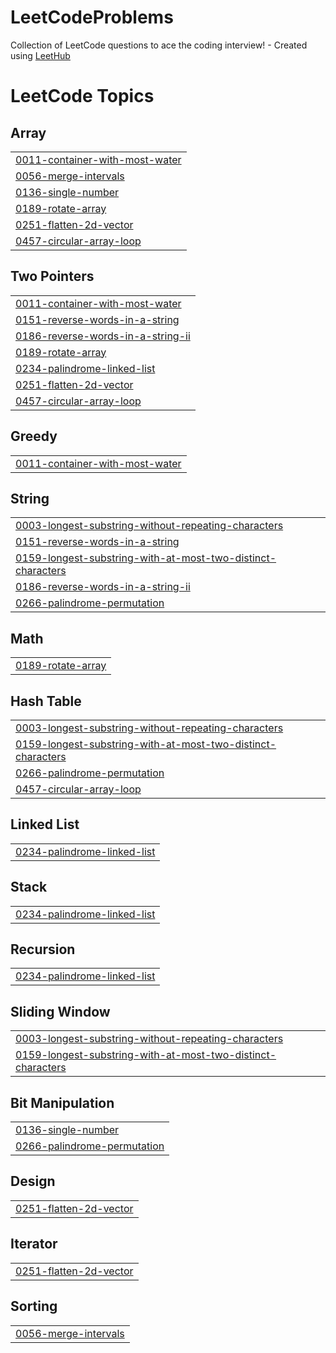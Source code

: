 # LeetCodeProblems
Collection of LeetCode questions to ace the coding interview! - Created using [LeetHub](https://github.com/QasimWani/LeetHub)

<!---LeetCode Topics Start-->
# LeetCode Topics
## Array
|  |
| ------- |
| [0011-container-with-most-water](https://github.com/genesisb17/LeetCodeProblems/tree/master/0011-container-with-most-water) |
| [0056-merge-intervals](https://github.com/genesisb17/LeetCodeProblems/tree/master/0056-merge-intervals) |
| [0136-single-number](https://github.com/genesisb17/LeetCodeProblems/tree/master/0136-single-number) |
| [0189-rotate-array](https://github.com/genesisb17/LeetCodeProblems/tree/master/0189-rotate-array) |
| [0251-flatten-2d-vector](https://github.com/genesisb17/LeetCodeProblems/tree/master/0251-flatten-2d-vector) |
| [0457-circular-array-loop](https://github.com/genesisb17/LeetCodeProblems/tree/master/0457-circular-array-loop) |
## Two Pointers
|  |
| ------- |
| [0011-container-with-most-water](https://github.com/genesisb17/LeetCodeProblems/tree/master/0011-container-with-most-water) |
| [0151-reverse-words-in-a-string](https://github.com/genesisb17/LeetCodeProblems/tree/master/0151-reverse-words-in-a-string) |
| [0186-reverse-words-in-a-string-ii](https://github.com/genesisb17/LeetCodeProblems/tree/master/0186-reverse-words-in-a-string-ii) |
| [0189-rotate-array](https://github.com/genesisb17/LeetCodeProblems/tree/master/0189-rotate-array) |
| [0234-palindrome-linked-list](https://github.com/genesisb17/LeetCodeProblems/tree/master/0234-palindrome-linked-list) |
| [0251-flatten-2d-vector](https://github.com/genesisb17/LeetCodeProblems/tree/master/0251-flatten-2d-vector) |
| [0457-circular-array-loop](https://github.com/genesisb17/LeetCodeProblems/tree/master/0457-circular-array-loop) |
## Greedy
|  |
| ------- |
| [0011-container-with-most-water](https://github.com/genesisb17/LeetCodeProblems/tree/master/0011-container-with-most-water) |
## String
|  |
| ------- |
| [0003-longest-substring-without-repeating-characters](https://github.com/genesisb17/LeetCodeProblems/tree/master/0003-longest-substring-without-repeating-characters) |
| [0151-reverse-words-in-a-string](https://github.com/genesisb17/LeetCodeProblems/tree/master/0151-reverse-words-in-a-string) |
| [0159-longest-substring-with-at-most-two-distinct-characters](https://github.com/genesisb17/LeetCodeProblems/tree/master/0159-longest-substring-with-at-most-two-distinct-characters) |
| [0186-reverse-words-in-a-string-ii](https://github.com/genesisb17/LeetCodeProblems/tree/master/0186-reverse-words-in-a-string-ii) |
| [0266-palindrome-permutation](https://github.com/genesisb17/LeetCodeProblems/tree/master/0266-palindrome-permutation) |
## Math
|  |
| ------- |
| [0189-rotate-array](https://github.com/genesisb17/LeetCodeProblems/tree/master/0189-rotate-array) |
## Hash Table
|  |
| ------- |
| [0003-longest-substring-without-repeating-characters](https://github.com/genesisb17/LeetCodeProblems/tree/master/0003-longest-substring-without-repeating-characters) |
| [0159-longest-substring-with-at-most-two-distinct-characters](https://github.com/genesisb17/LeetCodeProblems/tree/master/0159-longest-substring-with-at-most-two-distinct-characters) |
| [0266-palindrome-permutation](https://github.com/genesisb17/LeetCodeProblems/tree/master/0266-palindrome-permutation) |
| [0457-circular-array-loop](https://github.com/genesisb17/LeetCodeProblems/tree/master/0457-circular-array-loop) |
## Linked List
|  |
| ------- |
| [0234-palindrome-linked-list](https://github.com/genesisb17/LeetCodeProblems/tree/master/0234-palindrome-linked-list) |
## Stack
|  |
| ------- |
| [0234-palindrome-linked-list](https://github.com/genesisb17/LeetCodeProblems/tree/master/0234-palindrome-linked-list) |
## Recursion
|  |
| ------- |
| [0234-palindrome-linked-list](https://github.com/genesisb17/LeetCodeProblems/tree/master/0234-palindrome-linked-list) |
## Sliding Window
|  |
| ------- |
| [0003-longest-substring-without-repeating-characters](https://github.com/genesisb17/LeetCodeProblems/tree/master/0003-longest-substring-without-repeating-characters) |
| [0159-longest-substring-with-at-most-two-distinct-characters](https://github.com/genesisb17/LeetCodeProblems/tree/master/0159-longest-substring-with-at-most-two-distinct-characters) |
## Bit Manipulation
|  |
| ------- |
| [0136-single-number](https://github.com/genesisb17/LeetCodeProblems/tree/master/0136-single-number) |
| [0266-palindrome-permutation](https://github.com/genesisb17/LeetCodeProblems/tree/master/0266-palindrome-permutation) |
## Design
|  |
| ------- |
| [0251-flatten-2d-vector](https://github.com/genesisb17/LeetCodeProblems/tree/master/0251-flatten-2d-vector) |
## Iterator
|  |
| ------- |
| [0251-flatten-2d-vector](https://github.com/genesisb17/LeetCodeProblems/tree/master/0251-flatten-2d-vector) |
## Sorting
|  |
| ------- |
| [0056-merge-intervals](https://github.com/genesisb17/LeetCodeProblems/tree/master/0056-merge-intervals) |
<!---LeetCode Topics End-->